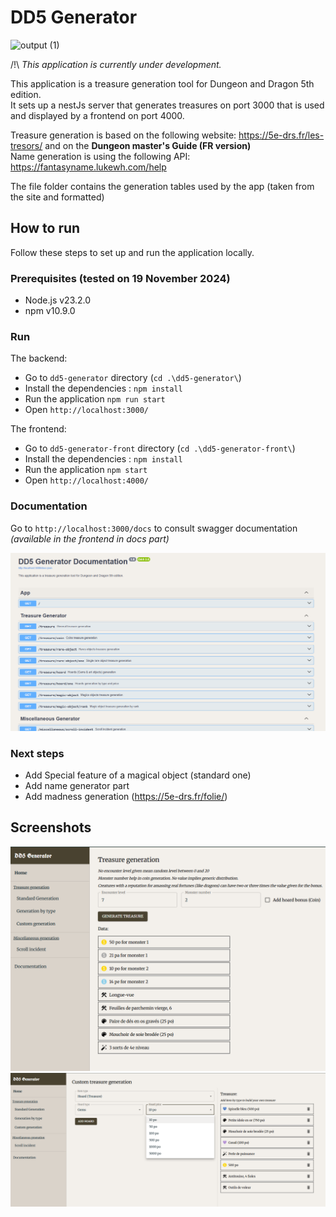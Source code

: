 # DD5 Generator

![output (1)](https://github.com/user-attachments/assets/87af1121-07fb-4930-b787-66b3271c9211)

/!\ _This application is currently under development._

This application is a treasure generation tool for Dungeon and Dragon 5th edition.  
It sets up a nestJs server that generates treasures on port 3000 that is used and displayed by a frontend on port 4000.

Treasure generation is based on the following website: https://5e-drs.fr/les-tresors/ and on the **Dungeon master's Guide (FR version)**  
Name generation is using the following API: https://fantasyname.lukewh.com/help 

The file folder contains the generation tables used by the app (taken from the site and formatted)

## How to run

Follow these steps to set up and run the application locally.

### Prerequisites (tested on 19 November 2024)

- Node.js v23.2.0
- npm v10.9.0

### Run

The backend:  
- Go to `dd5-generator` directory (`cd .\dd5-generator\`)
- Install the dependencies : `npm install`
- Run the application `npm run start`
- Open `http://localhost:3000/`

The frontend:  
- Go to `dd5-generator-front` directory (`cd .\dd5-generator-front\`)
- Install the dependencies : `npm install`
- Run the application `npm start`
- Open `http://localhost:4000/`

### Documentation

Go to `http://localhost:3000/docs` to consult swagger documentation _(available in the frontend in docs part)_

![alt text](image-1.png)

### Next steps
- Add Special feature of a magical object (standard one)
- Add name generator part
- Add madness generation (https://5e-drs.fr/folie/)

## Screenshots
![alt text](image.png)
![alt text](image-2.png)


